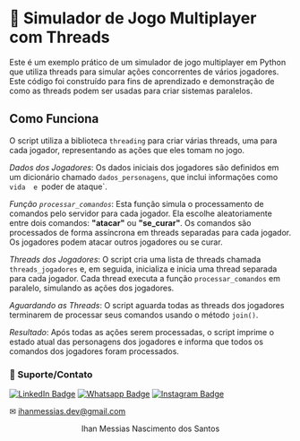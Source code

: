 # 🤖 Simulador de Jogo Multiplayer com Threads
Este é um exemplo prático de um simulador de jogo multiplayer em Python que utiliza threads para simular ações concorrentes de vários jogadores. Este código foi construído para fins de aprendizado e demonstração de como as threads podem ser usadas para criar sistemas paralelos.

## Como Funciona
O script utiliza a biblioteca `threading` para criar várias threads, uma para cada jogador, representando as ações que eles tomam no jogo.

*Dados dos Jogadores*: Os dados iniciais dos jogadores são definidos em um dicionário chamado `dados_personagens`, que inclui informações como `vida  e `poder de ataque`.

*Função `processar_comandos`*: Esta função simula o processamento de comandos pelo servidor para cada jogador. Ela escolhe aleatoriamente entre dois comandos: **"atacar"** ou **"se_curar"**. Os comandos são processados de forma assíncrona em threads separadas para cada jogador. Os jogadores podem atacar outros jogadores ou se curar.

*Threads dos Jogadores*: O script cria uma lista de threads chamada `threads_jogadores` e, em seguida, inicializa e inicia uma thread separada para cada jogador. Cada thread executa a função `processar_comandos` em paralelo, simulando as ações dos jogadores.

*Aguardando as Threads*: O script aguarda todas as threads dos jogadores terminarem de processar seus comandos usando o método `join()`.

*Resultado*: Após todas as ações serem processadas, o script imprime o estado atual das personagens dos jogadores e informa que todos os comandos dos jogadores foram processados.

### 🤝 Suporte/Contato

[![LinkedIn Badge](https://img.shields.io/static/v1?style=for-the-badge&message=LinkedIn&color=0A66C2&logo=LinkedIn&logoColor=FFFFFF&label=)](https://www.linkedin.com/in/ihanmessias/)
[![Whatsapp Badge](https://img.shields.io/badge/WhatsApp-25D366?style=for-the-badge&logo=whatsapp&logoColor=white)](https://wa.me/61996487935)
[![Instagram Badge](https://img.shields.io/badge/Instagram-E4405F?style=for-the-badge&logo=instagram&logoColor=white)](https://www.instagram.com/devlinuxtv/)

✉ ihanmessias.dev@gmail.com

<p align="center">Ihan Messias Nascimento dos Santos</p>